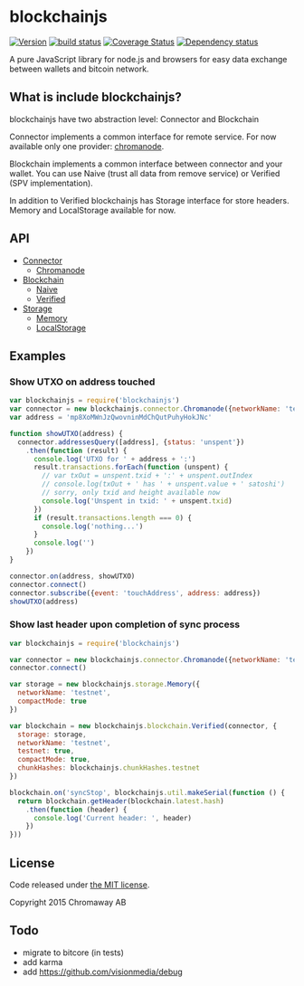 # blockchainjs

[![Version](http://img.shields.io/npm/v/blockchainjs.svg?style=flat-square)](https://www.npmjs.org/package/blockchainjs)
[![build status](https://img.shields.io/travis/chromaway/blockchainjs.svg?branch=master&style=flat-square)](http://travis-ci.org/chromaway/blockchainjs)
[![Coverage Status](https://img.shields.io/coveralls/chromaway/blockchainjs.svg?style=flat-square)](https://coveralls.io/r/chromaway/blockchainjs)
[![Dependency status](https://img.shields.io/david/chromaway/blockchainjs.svg?style=flat-square)](https://david-dm.org/chromaway/blockchainjs#info=dependencies)

A pure JavaScript library for node.js and browsers for easy data exchange between wallets and bitcoin network.

## What is include blockchainjs?

blockchainjs have two abstraction level: Connector and Blockchain

Connector implements a common interface for remote service. For now available only one provider: [chromanode](https://github.com/chromaway/chromanode).

Blockchain implements a common interface between connector and your wallet. You can use Naive (trust all data from remove service) or Verified (SPV implementation).

In addition to Verified blockchainjs has Storage interface for store headers. Memory and LocalStorage available for now.

## API

  * [Connector](docs/connector.md)
    * [Chromanode](docs/connector.md#chromanode)
  * [Blockchain](docs/blockchainapi.md)
    * [Naive](docs/blockchainapi.md#naive)
    * [Verified](docs/blockchainapi.md#verified)
  * [Storage](docs/storageapi.md)
    * [Memory](docs/storageapi.md#memory)
    * [LocalStorage](docs/storageapi.md#localstorage)

## Examples

### Show UTXO on address touched
```js
var blockchainjs = require('blockchainjs')
var connector = new blockchainjs.connector.Chromanode({networkName: 'testnet'})
var address = 'mp8XoMWnJzQwovninMdChQutPuhyHokJNc'

function showUTXO(address) {
  connector.addressesQuery([address], {status: 'unspent'})
    .then(function (result) {
      console.log('UTXO for ' + address + ':')
      result.transactions.forEach(function (unspent) {
        // var txOut = unspent.txid + ':' + unspent.outIndex
        // console.log(txOut + ' has ' + unspent.value + ' satoshi')
        // sorry, only txid and height available now
        console.log('Unspent in txid: ' + unspent.txid)
      })
      if (result.transactions.length === 0) {
        console.log('nothing...')
      }
      console.log('')
    })
}

connector.on(address, showUTXO)
connector.connect()
connector.subscribe({event: 'touchAddress', address: address})
showUTXO(address)
```

### Show last header upon completion of sync process
```js
var blockchainjs = require('blockchainjs')

var connector = new blockchainjs.connector.Chromanode({networkName: 'testnet'})
connector.connect()

var storage = new blockchainjs.storage.Memory({
  networkName: 'testnet',
  compactMode: true
})

var blockchain = new blockchainjs.blockchain.Verified(connector, {
  storage: storage,
  networkName: 'testnet',
  testnet: true,
  compactMode: true,
  chunkHashes: blockchainjs.chunkHashes.testnet
})

blockchain.on('syncStop', blockchainjs.util.makeSerial(function () {
  return blockchain.getHeader(blockchain.latest.hash)
    .then(function (header) {
      console.log('Current header: ', header)
    })
}))
```

## License

Code released under [the MIT license](LICENSE).

Copyright 2015 Chromaway AB

## Todo

  * migrate to bitcore (in tests)
  * add karma
  * add https://github.com/visionmedia/debug
